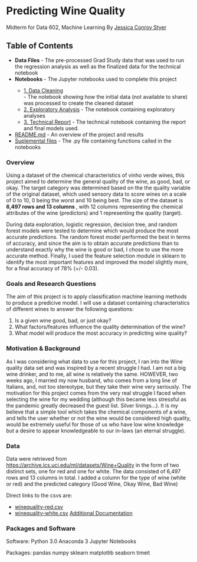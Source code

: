 # Predicting Wine Quality
Midterm for Data 602, Machine Learning
By <a href="https://github.com/Jcc329">Jessica Conroy Styer</a>

## Table of Contents

<ul>
  <li><b>Data Files</b> - The pre-processed Grad Study data that was used to run the regression analysis as well as the finalized data for the technical notebook</li>
  <li><b>Notebooks</b> - The Jupyter notebooks used to complete this project</li>
  <ul>
    <li><a href="https://github.com/Jcc329">1. Data Cleaning</a></li> - The notebook showing how the initial data (not available to share) was processed to create the cleaned dataset
    <li><a href="https://github.com/Jcc329/Select-the-best-Wine-Predicting-wine-quality/blob/main/Jupyter%20Notebooks/Project%201%20Exploratory%20Analysis.ipynb">2. Exploratory Analysis</a> - The notebook containing exploratory analyses </li>
    <li><a href="https://github.com/Jcc329">3. Technical Report</a> - The technical notebook containing the report and final models used.</li>
  </ul>
  <li><a href="https://github.com/Jcc329/Data602_Project-1-/blob/master/README.md">README.md</a> - An overview of the project and results</li> 
  <li><a href="https://github.com/Jcc329">Suplemental files</a> - The .py file containing functions called in the notebooks</li>
</ul>

### Overview

Using a dataset of the chemical characteristics of vinho verde wines, this project aimed to determine the general quality of the wine, as good, bad, or okay. The target category was determined based on the the quality variable of the original dataset, which used sensory data to score wines on a scale of 0 to 10, 0 being the worst and 10 being best. The size of the dataset is <b> 6,497 rows and 13 columns </b>, with 12 columns representing the chemical attributes of the wine (predictors) and 1 representing the quality (target).

During data exploration, logistic regression, decision tree, and random forest models were tested to determine which would produce the most accurate predictions. The random forest model performed the best in terms of accuracy, and since the aim is to obtain accurate predictions than to understand exactly why the wine is good or bad, I chose to use the more accurate method. Finally, I used the feature selection module in sklearn to identify the most important features and improved the model slightly more, for a final accuracy of 78% (+/- 0.03).

### Goals and Research Questions
The aim of this project is to apply classification machine learning methods to produce a predicive model. I will use a dataset containing characteristics of different wines to answer the following questions:

1. Is a given wine good, bad, or just okay? 
2. What factors/features influence the quality determination of the wine?
3. What model will produce the most accuracy in predicting wine quality?

### Motivation & Background

As I was considering what data to use for this project, I ran into the Wine quality data set and was inspired by a recent struggle I had. I am not a big wine drinker, and to me, all wine is relatively the same. HOWEVER, two weeks ago, I married my now husband, who comes from a long line of Italians, and, not too stereotype, but they take their wine very seriously. The motivation for this project comes from the very real struggle I faced when selecting the wine for my wedding (although this became less stressful as the pandemic greatly decreased the guest list. Silver linings...). It is my believe that a simple tool which takes the chemical components of a wine, and tells the user whether or not the wine would be considered high quality, would be extremely useful for those of us who have low wine knowledge but a desire to appear knowledgeable to our in-laws (an eternal struggle). 

### Data

Data were retrieved from https://archive.ics.uci.edu/ml/datasets/Wine+Quality in the form of two distinct sets, one for red and one for white. The data consisted of 6,497 rows and 13 columns in total. I added a column for the type of wine (white or red) and the predicted category (Good Wine, Okay Wine, Bad Wine) 

Direct links to the csvs are: 
- <a href='https://archive.ics.uci.edu/ml/machine-learning-databases/wine-quality/winequality-red.csv'>winequality-red.csv</a>
- <a href="https://archive.ics.uci.edu/ml/machine-learning-databases/wine-quality/winequality-white.csv">winequality-white.csv</a>
<a href="https://archive.ics.uci.edu/ml/machine-learning-databases/wine-quality/winequality.names">Additional Documentation</a>

### Packages and Software
Software:
Python 3.0
Anaconda 3
Jupyter Notebooks

Packages:
pandas
numpy
sklearn
matplotlib
seaborn
timeit
